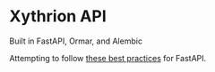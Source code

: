 # Xythrion API

Built in FastAPI, Ormar, and Alembic

Attempting to follow [these best practices](https://github.com/zhanymkanov/fastapi-best-practices) for FastAPI.
